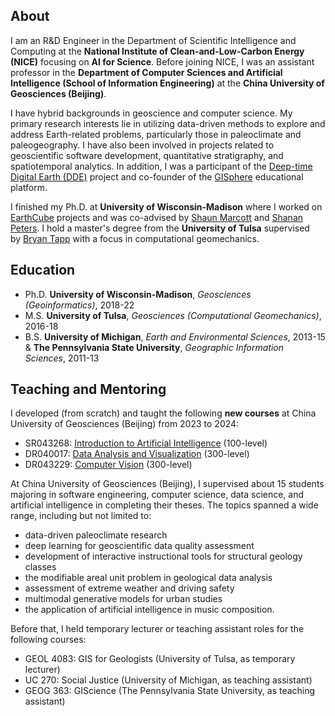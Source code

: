 ## About

I am an R&D Engineer in the Department of Scientific Intelligence and Computing at the **National Institute of Clean-and-Low-Carbon Energy (NICE)** focusing on **AI for Science**. Before joining NICE, I was an assistant professor in the **Department of Computer Sciences and Artificial Intelligence (School of Information Engineering)** at the **China University of Geosciences (Beijing)**.

I have hybrid backgrounds in geoscience and computer science. My primary research interests lie in utilizing data-driven methods to explore and address Earth-related problems, particularly those in paleoclimate and paleogeography. I have also been involved in projects related to geoscientific software development, quantitative stratigraphy, and spatiotemporal analytics. In addition, I was a participant of the [Deep-time Digital Earth (DDE)](https://www.ddeworld.org/) project and co-founder of the [GISphere](https://gisphere.info/) educational platform.

I finished my Ph.D. at **University of Wisconsin-Madison** where I worked on [EarthCube](https://www.earthcube.org/) projects and was co-advised by [Shaun Marcott](https://geoscience.wisc.edu/people/marcott-shaun/) and [Shanan Peters](http://strata.geology.wisc.edu/). I hold a master's degree from the **University of Tulsa** supervised by [Bryan Tapp](https://faculty.utulsa.edu/faculty/bryan-tapp/) with a focus in computational geomechanics.


## Education

- Ph.D. **University of Wisconsin-Madison**, *Geosciences (Geoinformatics)*, 2018-22
- M.S. **University of Tulsa**, *Geosciences (Computational Geomechanics)*, 2016-18
- B.S. **University of Michigan**, *Earth and Environmental Sciences*, 2013-15 & **The Pennsylvania State University**, *Geographic Information Sciences*, 2011-13

## Teaching and Mentoring

I developed (from scratch) and taught the following **new courses** at China University of Geosciences (Beijing) from 2023 to 2024:

- SR043268: [Introduction to Artificial Intelligence](https://yeshan-geo.github.io/pages/intro_ai) (100-level)
- DR040017: [Data Analysis and Visualization](https://yeshan-geo.github.io/pages/datavis) (300-level)
- DR043229: [Computer Vision](https://yeshan-geo.github.io/pages/computer_vision) (300-level)

At China University of Geosciences (Beijing), I supervised about 15 students majoring in software engineering, computer science, data science, and artificial intelligence in completing their theses. The topics spanned a wide range, including but not limited to:
- data-driven paleoclimate research
- deep learning for geoscientific data quality assessment
- development of interactive instructional tools for structural geology classes
- the modifiable areal unit problem in geological data analysis
- assessment of extreme weather and driving safety
- multimodal generative models for urban studies
- the application of artificial intelligence in music composition.

Before that, I held temporary lecturer or teaching assistant roles for the following courses:

- GEOL 4083: GIS for Geologists (University of Tulsa, as temporary lecturer)
- UC 270: Social Justice (University of Michigan, as teaching assistant)
- GEOG 363: GIScience (The Pennsylvania State University, as teaching assistant)
